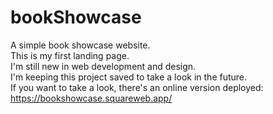 # bookShowcase
A simple book showcase website.<br>
This is my first landing page.<br>
I'm still new in web development and design.<br>
I'm keeping this project saved to take a look in the future.<br>
If you want to take a look, there's an online version deployed: https://bookshowcase.squareweb.app/
